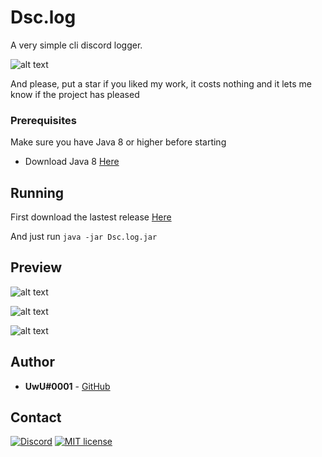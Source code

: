# Dsc.log
A very simple cli discord logger.

![alt text](https://cdn.upload.systems/uploads/wpfrMFyf.png)

And please, put a star if you liked my work, it costs nothing and it lets me know if the project has pleased

### Prerequisites

Make sure you have Java 8 or higher  before starting

* Download Java 8 [Here](https://www.java.com/download/)

## Running

First download the lastest release [Here](https://github.com/UwUDev/Dsc.log/releases/latest/download/Dsc.log.zip)

And just run `java -jar Dsc.log.jar`

## Preview

![alt text](https://cdn.upload.systems/uploads/yFQx9uLy.png)
  
![alt text](https://cdn.upload.systems/uploads/lTBIOtVc.png)
  
![alt text](https://cdn.upload.systems/uploads/MSVdkNYl.png)

## Author

* **UwU#0001** - [GitHub](https://github.com/UwU0001)

## Contact
[![Discord](https://discordapp.com/api/guilds/752493878334193674/widget.png)](https://discord.gg/fjzQ9AD)
[![MIT license](https://img.shields.io/badge/-Telegram-blue.svg)](https://t.me/UwUDev)
